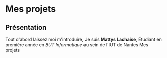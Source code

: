 # Mes projets 
## Présentation
Tout d'abord laissez moi m'introduire, Je suis **Mattys Lachaise**, Étudiant en première année en *BUT Informatique* au sein de l'IUT de Nantes
Mes projets
